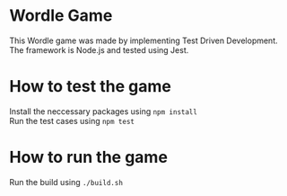 # Wordle Game
This Wordle game was made by implementing Test Driven Development. The framework is Node.js and tested using Jest. 

# How to test the game
Install the neccessary packages using `npm install`  
Run the test cases using `npm test`  

# How to run the game

Run the build using `./build.sh`  
